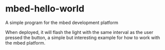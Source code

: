 # mbed-hello-world
A simple program for the mbed development platform

When deployed, it will flash the light with the same interval as the user pressed the button, a simple but interesting example for how to work with the mbed platform.
